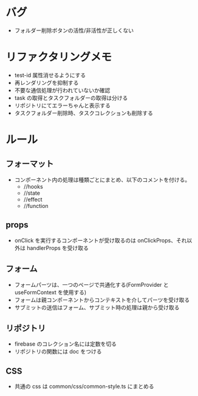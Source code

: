 # バグ

- フォルダー削除ボタンの活性/非活性が正しくない

# リファクタリングメモ

- test-id 属性消せるようにする
- 再レンダリングを抑制する
- 不要な通信処理が行われていないか確認
- task の取得とタスクフォルダーの取得は分ける
- リポジトリにてエラーちゃんと表示する
- タスクフォルダー削除時、タスクコレクションも削除する

# ルール

## フォーマット

- コンポーネント内の処理は種類ごとにまとめ、以下のコメントを付ける。
  - //hooks
  - //state
  - //effect
  - //function

## props

- onClick を実行するコンポーネントが受け取るのは onClickProps、それ以外は handlerProps を受け取る

## フォーム

- フォームパーツは、一つのページで共通化する(FormProvider と useFormContext を使用する)
- フォームは親コンポーネントからコンテキストを介してパーツを受け取る
- サブミットの送信はフォーム、サブミット時の処理は親から受け取る

## リポジトリ

- firebase のコレクション名には定数を切る
- リポジトリの関数には doc をつける

## CSS

- 共通の css は common/css/common-style.ts にまとめる
